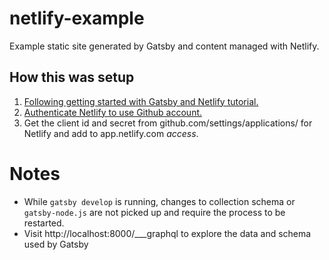 # netlify-example
Example static site generated by Gatsby and content managed with Netlify.

## How this was setup

1. [Following getting started with Gatsby and Netlify tutorial.](https://www.gatsbyjs.org/docs/netlify-cms/)
2. [Authenticate Netlify to use Github account.](https://www.netlify.com/docs/authentication-providers/#using-an-authentication-provider)
3. Get the client id and secret from github.com/settings/applications/ for Netlify and add to app.netlify.com *access*.

# Notes
- While `gatsby develop` is running, changes to collection schema or `gatsby-node.js` are not picked up and require the process to be restarted.
- Visit http://localhost:8000/___graphql to explore the data and schema used by Gatsby
